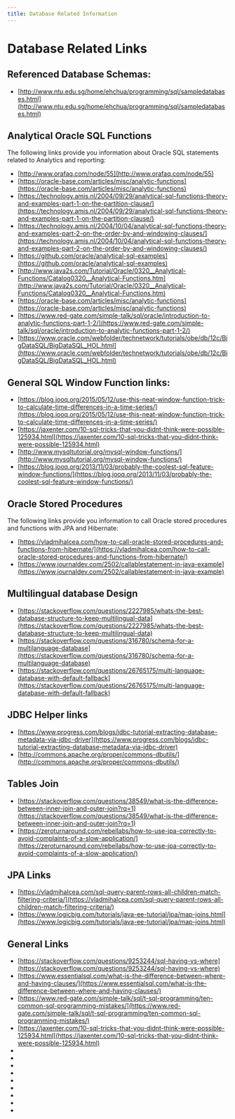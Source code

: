 ```yaml
---
title: Database Related Information
---
```

# Database Related Links

## Referenced Database Schemas:
- [http://www.ntu.edu.sg/home/ehchua/programming/sql/sampledatabases.html](http://www.ntu.edu.sg/home/ehchua/programming/sql/sampledatabases.html)

## Analytical Oracle SQL Functions
The following links provide you information about Oracle SQL statements related to Analytics and reporting:
- [http://www.orafaq.com/node/55](http://www.orafaq.com/node/55)
- [https://oracle-base.com/articles/misc/analytic-functions](https://oracle-base.com/articles/misc/analytic-functions)
- [https://technology.amis.nl/2004/09/29/analytical-sql-functions-theory-and-examples-part-1-on-the-partition-clause/](https://technology.amis.nl/2004/09/29/analytical-sql-functions-theory-and-examples-part-1-on-the-partition-clause/)
- [https://technology.amis.nl/2004/10/04/analytical-sql-functions-theory-and-examples-part-2-on-the-order-by-and-windowing-clauses/](https://technology.amis.nl/2004/10/04/analytical-sql-functions-theory-and-examples-part-2-on-the-order-by-and-windowing-clauses/)
- [https://github.com/oracle/analytical-sql-examples](https://github.com/oracle/analytical-sql-examples)
- [http://www.java2s.com/Tutorial/Oracle/0320__Analytical-Functions/Catalog0320__Analytical-Functions.htm](http://www.java2s.com/Tutorial/Oracle/0320__Analytical-Functions/Catalog0320__Analytical-Functions.htm)
- [https://oracle-base.com/articles/misc/analytic-functions](https://oracle-base.com/articles/misc/analytic-functions)
- [https://www.red-gate.com/simple-talk/sql/oracle/introduction-to-analytic-functions-part-1-2/](https://www.red-gate.com/simple-talk/sql/oracle/introduction-to-analytic-functions-part-1-2/)
- [https://www.oracle.com/webfolder/technetwork/tutorials/obe/db/12c/BigDataSQL/BigDataSQL_HOL.html](https://www.oracle.com/webfolder/technetwork/tutorials/obe/db/12c/BigDataSQL/BigDataSQL_HOL.html)

## General SQL Window Function links:
- [https://blog.jooq.org/2015/05/12/use-this-neat-window-function-trick-to-calculate-time-differences-in-a-time-series/](https://blog.jooq.org/2015/05/12/use-this-neat-window-function-trick-to-calculate-time-differences-in-a-time-series/)
- [https://jaxenter.com/10-sql-tricks-that-you-didnt-think-were-possible-125934.html](https://jaxenter.com/10-sql-tricks-that-you-didnt-think-were-possible-125934.html)
- [http://www.mysqltutorial.org/mysql-window-functions/](http://www.mysqltutorial.org/mysql-window-functions/)
- [https://blog.jooq.org/2013/11/03/probably-the-coolest-sql-feature-window-functions/](https://blog.jooq.org/2013/11/03/probably-the-coolest-sql-feature-window-functions/)

## Oracle Stored Procedures
The following links provide you information to call Oracle stored procedures and functions with JPA and Hibernate:
- [https://vladmihalcea.com/how-to-call-oracle-stored-procedures-and-functions-from-hibernate/](https://vladmihalcea.com/how-to-call-oracle-stored-procedures-and-functions-from-hibernate/)
- [https://www.journaldev.com/2502/callablestatement-in-java-example](https://www.journaldev.com/2502/callablestatement-in-java-example)

## Multilingual database Design
- [https://stackoverflow.com/questions/2227985/whats-the-best-database-structure-to-keep-multilingual-data](https://stackoverflow.com/questions/2227985/whats-the-best-database-structure-to-keep-multilingual-data)
- [https://stackoverflow.com/questions/316780/schema-for-a-multilanguage-database](https://stackoverflow.com/questions/316780/schema-for-a-multilanguage-database)
- [https://stackoverflow.com/questions/26765175/multi-language-database-with-default-fallback](https://stackoverflow.com/questions/26765175/multi-language-database-with-default-fallback)

## JDBC Helper links
- [https://www.progress.com/blogs/jdbc-tutorial-extracting-database-metadata-via-jdbc-driver](https://www.progress.com/blogs/jdbc-tutorial-extracting-database-metadata-via-jdbc-driver)
- [http://commons.apache.org/proper/commons-dbutils/](http://commons.apache.org/proper/commons-dbutils/)

## Tables Join
- [https://stackoverflow.com/questions/38549/what-is-the-difference-between-inner-join-and-outer-join?rq=1](https://stackoverflow.com/questions/38549/what-is-the-difference-between-inner-join-and-outer-join?rq=1)
- [https://zeroturnaround.com/rebellabs/how-to-use-jpa-correctly-to-avoid-complaints-of-a-slow-application/](https://zeroturnaround.com/rebellabs/how-to-use-jpa-correctly-to-avoid-complaints-of-a-slow-application/)

## JPA Links
- [https://vladmihalcea.com/sql-query-parent-rows-all-children-match-filtering-criteria/](https://vladmihalcea.com/sql-query-parent-rows-all-children-match-filtering-criteria/)
- [https://www.logicbig.com/tutorials/java-ee-tutorial/jpa/map-joins.html](https://www.logicbig.com/tutorials/java-ee-tutorial/jpa/map-joins.html)

## General Links
- [https://stackoverflow.com/questions/9253244/sql-having-vs-where](https://stackoverflow.com/questions/9253244/sql-having-vs-where)
- [https://www.essentialsql.com/what-is-the-difference-between-where-and-having-clauses/](https://www.essentialsql.com/what-is-the-difference-between-where-and-having-clauses/)
- [https://www.red-gate.com/simple-talk/sql/t-sql-programming/ten-common-sql-programming-mistakes/](https://www.red-gate.com/simple-talk/sql/t-sql-programming/ten-common-sql-programming-mistakes/)
- [https://jaxenter.com/10-sql-tricks-that-you-didnt-think-were-possible-125934.html](https://jaxenter.com/10-sql-tricks-that-you-didnt-think-were-possible-125934.html)
- []()
- []()
- []()
- []()
- []()
- []()
- []()
- []()
- []()

